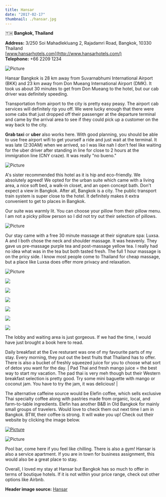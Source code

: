 ```yaml
---
title: Hansar
date: "2017-02-17"
thumbnail: ./hansar.jpg
---
```

🇹🇭 **Bangkok, Thailand**

​**Address:** 3/250 Soi Mahadlekluang 2, Rajadamri Road, Bangkok, 10330 Thailand  
[www.hansarhotels.com](http://www.hansarhotels.com/)  
**Telephone:** +66 2209 1234

![Picture](https://hola-yolo.weebly.com/uploads/4/8/2/0/48209285/published/map.png?1487390113)

Hansar Bangkok is 28 km away from Suvarnabhumi International Airport (BKK) and 23 km away from Don Mueang International Airport (DMK). It took us about 30 minutes to get from Don Mueang to the hotel, but our cab driver was definitely speeding.   
  
Transportation from airport to the city is pretty easy peasy. The airport cab services will definitely rip you off. We were lucky enough that there were some cabs that just dropped off their passenger at the departure terminal and came by the arrival area to see if they could pick up a customer on the way back to the city.

**Grab taxi** or **uber** also works here. With good planning, you should be able to use free airport wifi to get yourself a ride and just wait at the terminal. It was late (2:30AM) when we arrived, so I was like nah I don't feel like waiting for the uber driver after standing in line for close to 2 hours at the immigration line (CNY craze). It was really "no bueno."

![Picture](https://hola-yolo.weebly.com/uploads/4/8/2/0/48209285/img-2314_1_orig.jpg)

A's sister recommended this hotel as it is hip and eco-friendly. We absolutely agreed! We opted for the urban suite which came with a living area, a nice soft bed, a walk-in closet, and an open concept bath. Don't expect a view in Bangkok. After all, Bangkok is a city. The public transport train system is super close to the hotel. It definitely makes it extra convenient to get to places in Bangkok.  
  
Our suite was warmly lit. You can choose your pillow from their pillow menu. I am not a picky pillow person so I did not try out their selection of pillows. 

![Picture](https://hola-yolo.weebly.com/uploads/4/8/2/0/48209285/img-2312_orig.jpg)

Our stay came with a free 30 minute massage at their signature spa: Luxsa. A and I both chose the neck and shoulder massage. It was heavenly. They gave us pre-massage purple tea and post-massage yellow tea. I really had no idea what was in the tea but both tasted fresh. The full 1 hour massage is on the pricy side. I know most people come to Thailand for cheap massage, but a place like Luxsa does offer more privacy and relaxation.

![Picture](https://hola-yolo.weebly.com/uploads/4/8/2/0/48209285/img-7899_orig.jpg)

[![](https://hola-yolo.weebly.com/uploads/4/8/2/0/48209285/img-2315.jpg)](https://hola-yolo.weebly.com/uploads/4/8/2/0/48209285/img-2315_orig.jpg)

[![](https://hola-yolo.weebly.com/uploads/4/8/2/0/48209285/img-7888.jpg)](https://hola-yolo.weebly.com/uploads/4/8/2/0/48209285/img-7888_orig.jpg)

[![](https://hola-yolo.weebly.com/uploads/4/8/2/0/48209285/img-7900.jpg)](https://hola-yolo.weebly.com/uploads/4/8/2/0/48209285/img-7900_orig.jpg)

[![](https://hola-yolo.weebly.com/uploads/4/8/2/0/48209285/img-7904.jpg)](https://hola-yolo.weebly.com/uploads/4/8/2/0/48209285/img-7904_orig.jpg)

[![](https://hola-yolo.weebly.com/uploads/4/8/2/0/48209285/img-7943.jpg)](https://hola-yolo.weebly.com/uploads/4/8/2/0/48209285/img-7943_orig.jpg)

[![](https://hola-yolo.weebly.com/uploads/4/8/2/0/48209285/img-7944.jpg)](https://hola-yolo.weebly.com/uploads/4/8/2/0/48209285/img-7944_orig.jpg)

The lobby and waiting area is just gorgeous. If we had the time, I would have just brought a book here to read.

Daily breakfast at the Eve resturant was one of my favourite parts of my stay. Every morning, they put out the best fruits that Thailand has to offer. There is also a bucket of freshly squeezed juice for you to choose what sort of detox you want for the day.  | Pad Thai and fresh mango juice = the best way to start my vacation. The pad thai is very meh though but their Western breakfast selection is pretty good. Try some mini baguette with mango or coconut jam. You have to try the jam, it was delicious! |

The alternative caffeine source would be Elefin coffee, which sells exclusive Thai specialty coffee along with pastries made from organic, local, and farm-to-table ingredients. Elefin has another B&B in Old Bangkok for mainly small groups of travelers. Would love to check them out next time I am in Bangkok. BTW, their coffee is strong. It will wake you up! Check out their website by clicking the image below.

[![Picture](https://hola-yolo.weebly.com/uploads/4/8/2/0/48209285/1_1_orig.png)](http://elefincoffee.com/)

![Picture](https://hola-yolo.weebly.com/uploads/4/8/2/0/48209285/img-2328_orig.jpg)

Pool bar, come here if you feel like chilling. There is also a gym! Hansar is also a service apartment. If you are in town for business assignment, this would also be a great place to stay.   
  
Overall, I loved my stay at Hansar but Bangkok has so much to offer in terms of boutique hotels. If it is not within your price range, check out other options like Airbnb.

**Header image source:** [Hansar](https://www.hansarhotels.com/hotels/bangkok/gallery/)